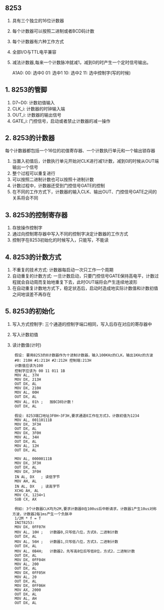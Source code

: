 ## 8253 
1. 具有三个独立的16位计数器
2. 每个计数器可以按照二进制或者BCD码计数
3. 每个计数器有六种工作方式
4. 全部I/O与TTL电平兼容
5. 减法计数器,每来一个计数脉冲就减1，减到0的时产生一个定时信号输出。

    A1A0: 
    00: 选中0
    01: 选中1
    10: 选中2
    11: 选中控制字(写的时候)
    
## 1. 8253的管脚
1. D7~D0: 计数初值输入
2. CLK_i: 计数器的时钟输入端
3. OUT_i: 计数器的输出信号
4. GATE_i: 门控信号，启动或者禁止计数器的减一操作

## 2. 8253的计数器
每个计数器都包括一个16位的初值寄存器、一个计数执行单元和一个输出锁存器

1. 当置入初值后，计数执行单元开始对CLK进行减1计数，减到0的时候从OUT端输出一个信号
2. 整个过程可以重复进行
3. 可以按照二进制计数也可以按照十进制计数
4. 计数过程中，计数器还受到门控信号GATE的控制
5. 在不同的工作方式下，计数器的输入CLK、输出OUT、门控信号GATE之间的关系将会不同

## 3. 8253的控制寄存器
1. 存放操作控制字
2. 通过向控制寄存器中写入不同的控制字决定计数器的工作方式
3. 控制字在8253初始化的时候写入，只能写，不能读

## 4. 8253的计数方式
1. 不重复的技术方式: 计数器每启动一次只工作一个周期
2. 自动重复的计数方式: 一旦计数启动，只要门控信号GATE保持高电平，计数过程就会自动周而复始地重复下去，此时OUT端将会产生连续地波形
3. 在自动重复计数地方式下，稳定状态后，启动时造成地实际计数值和计数初值之间地误差不再存在

## 5. 8253的初始化
1. 写入方式控制字: 三个通道的控制字端口相同，写入后存在对应的寄存器中
2. 写入计数初值
3. 读计数值(计时)
    
        假设: 要用8253的0计数器作为十进制计数器，输入100KHz的CLK，输出1KHz的方波
        #0: 210H #1:211H #2:212H 控制端:213H
        计数值应该为100
        控制字应该为 00 11 011 1B
        MOV AL, 37H
        MOV DX, 213H
        OUT DX, AL
        MOV DX, 210H
        MOV AL, 00H
        OUT DX, AL
        MOV AL, 01h ;   按BCD码计数！
        OUT DX, AL
        
        假设: 8253端口地址3F0H~3F3H,要求通道0工作在方式3，计数初值为1234
        MOV AL, 00110111B
        MOV DX, 3F3H
        OUT DX, AL
        MOV DX, 3F0H
        MOV AL, 34H
        OUT DX, AL
        MOV AL, 12H
        OUT DX, AL
        
        MOV AL, 00000111B
        MOV DX, 3F3H
        OUT DX, AL
        MOV DX, 3F0H
        IN AL, DX   ; 读低字节
        MOV AH, AL
        IN AL, DX   ; 读高字节
        XCHG AH, AL
        MOV CX, 1234+1
        SUB CX, AX
  
        例如: 3个计数器CLK均为2M,要求计数器0在100us后中断请求，计数器1产生10us对称方波，计数器2每1ms产生一个负脉冲
        1/2M * f = T
        INIT8253:
        MOV DX, 0FF07H
        MOV AL, 10H ;   计数器0,只写低八位，方式0，二进制计数
        OUT DX, AL
        MOV AL, 56H ;   计数器1,只写低八位，方式3，二进制计数
        OUT DX, AL
        MOV AL, 0B4H;   计数器2，先写高8位后写低8位，方式2，二进制计数
        OUT DX, AL
        MOV DX, 0FF04H
        MOV AL, 200
        OUT DX, AL
        MOV DX, 0FF05H
        MOV AL, 20
        OUT DX, AL
        MOV DX, 0FF06H
        MOV AX, 2000
        OUT DX, AL
        MOV AL, AH
        OUT DX, AL
